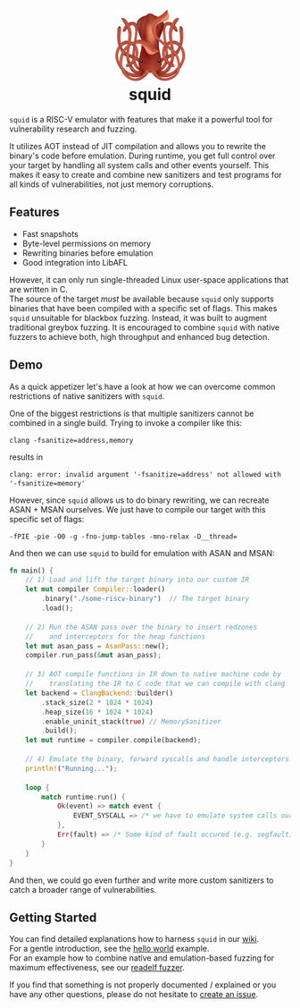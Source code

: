 <h1 align="center">
    <a href="">
        <img src="./logo.png" width="128" height="auto">
    </a>
    <br/>
    squid 
    <br/>
</h1>

`squid` is a RISC-V emulator with features that make it a powerful tool for vulnerability research and fuzzing.

It utilizes AOT instead of JIT compilation and allows you to rewrite the binary's code before emulation.
During runtime, you get full control over your target by handling all system calls and other events yourself.
This makes it easy to create and combine new sanitizers and test programs for all kinds of vulnerabilities, not just memory corruptions.

## Features
- Fast snapshots
- Byte-level permissions on memory
- Rewriting binaries before emulation
- Good integration into LibAFL

However, it can only run single-threaded Linux user-space applications that are written in C.  
The source of the target _must_ be available because `squid` only supports binaries that have been compiled
with a specific set of flags.
This makes `squid` unsuitable for blackbox fuzzing. Instead, it was built to augment traditional greybox fuzzing.
It is encouraged to combine `squid` with native fuzzers to achieve both, high throughput and enhanced bug detection.

## Demo
As a quick appetizer let's have a look at how we can overcome common restrictions of native sanitizers with `squid`.

One of the biggest restrictions is that multiple sanitizers cannot be combined in a single build.
Trying to invoke a compiler like this:
```
clang -fsanitize=address,memory
```
results in
```
clang: error: invalid argument '-fsanitize=address' not allowed with '-fsanitize=memory'
```

However, since `squid` allows us to do binary rewriting, we can recreate ASAN + MSAN ourselves.
We just have to compile our target with this specific set of flags:
```
-fPIE -pie -O0 -g -fno-jump-tables -mno-relax -D__thread=
```

And then we can use `squid` to build for emulation with ASAN and MSAN:
```rs
fn main() {
    // 1) Load and lift the target binary into our custom IR
    let mut compiler Compiler::loader()
        .binary("./some-riscv-binary")  // The target binary
        .load();

    // 2) Run the ASAN pass over the binary to insert redzones
    //    and interceptors for the heap functions
    let mut asan_pass = AsanPass::new();
    compiler.run_pass(&mut asan_pass);

    // 3) AOT compile functions in IR down to native machine code by
    //    translating the IR to C code that we can compile with clang
    let backend = ClangBackend::builder()
        .stack_size(2 * 1024 * 1024)
        .heap_size(16 * 1024 * 1024)
        .enable_uninit_stack(true) // MemorySanitizer
        .build();
    let mut runtime = compiler.compile(backend);

    // 4) Emulate the binary, forward syscalls and handle interceptors
    println!("Running...");
    
    loop {
        match runtime.run() {
            Ok(event) => match event {
                EVENT_SYSCALL => /* we have to emulate system calls ourselves here... */,
            },
            Err(fault) => /* Some kind of fault occured (e.g. segfault) */,
        }
    }
}
```

And then, we could go even further and write more custom sanitizers to catch a broader range
of vulnerabilities.

## Getting Started
You can find detailed explanations how to harness `squid` in our [wiki](./wiki).   
For a gentle introduction, see the [hello world](./examples/helloworld) example.   
For an example how to combine native and emulation-based fuzzing for maximum effectiveness, see our [readelf fuzzer](./examples/readelf).  

If you find that something is not properly documented / explained or you have any other questions, please
do not hesitate to [create an issue](https://github.com/fkie-cad/squid/issues/new).
